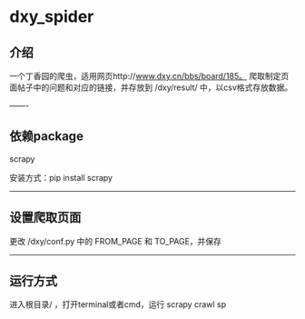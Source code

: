 # dxy_spider

## 介绍
一个丁香园的爬虫，适用网页http://www.dxy.cn/bbs/board/185。
爬取制定页面帖子中的问题和对应的链接，并存放到 /dxy/result/ 中，以csv格式存放数据。

——-
## 依赖package 
scrapy

安装方式：pip install scrapy

---
## 设置爬取页面
更改 /dxy/conf.py 中的 FROM_PAGE 和 TO_PAGE，并保存

---
## 运行方式
进入根目录/ ，打开terminal或者cmd，运行 
scrapy crawl sp


